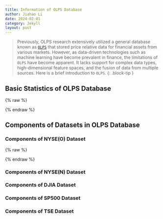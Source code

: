 ```yaml
---
title: Information of OLPS Database
author: Jiahao Li
date: 2024-02-01
category: Jekyll
layout: post
---
```



> Previously, OLPS research extensively utilized a general database known as [``OLPS``][1] that stored price relative data for financial assets from various markets. However, as data-driven technologies such as machine learning have become prevalent in finance, the limitations of ``OLPS`` have become apparent. It lacks support for complex data types, high-dimensional feature spaces, and the fusion of data from multiple sources. Here is a brief introduction to ``OLPS``.
{: .block-tip }


## Basic Statistics of OLPS Database

{% raw %}
<meta charset="utf-8">
<div style="display: flex; justify-content: center;">
    <div id="table_olps"></div>
</div>
<script type="text/javascript" src="https://www.gstatic.com/charts/loader.js"></script>
<script type="text/javascript">
google.charts.load('current', {'packages':['table']});
google.charts.setOnLoadCallback(drawTable);
function drawTable() {
    var data = new google.visualization.DataTable();
    data.addColumn('string', 'Name');
    data.addColumn('string', 'Market');
    data.addColumn('string', 'Country/Region');
    data.addColumn('string', 'Data Frequency');
    data.addColumn('number', '# of assets');
    data.addColumn('string', 'Data Range');
    data.addColumn('number', '# of total periods');
    data.addColumn('number', '# of features');
    data.addRows([
        ['NYSE(O)', 'Stock', 'United States', 'Daily', 36, '02/Jan/1972 - 29/Dec/2017', 5651, 1],
        ['NYSE(N)', 'Stock', 'United States', 'Daily', 23, '15/Sep/1986 - 31/Dec/2017', 6431, 1],
        ['DJIA', 'Stock', 'United States', 'Daily', 30, '01/Jan/1963 - 30/Dec/2017', 507, 1],  
        ['SP500', 'Stock', 'United States', 'Daily', 25, '02/Jan/1972 - 29/Dec/2017', 1276, 1],
        ['TSE', 'Stock', 'Canada', 'Daily', 88, '15/Sep/1986 - 31/Dec/2017', 1259, 1]
    // 表格的其他行
    ]);
    var table = new google.visualization.Table(document.getElementById('table_olps'));
    table.draw(data, {showRowNumber: true, width: '100%', height: '100%'});
}
</script>
{% endraw %}



## Components of Datasets in OLPS Database

### Components of NYSE(O) Dataset

{% raw %}
<meta charset="utf-8">
<div style="display: flex; justify-content: center;">
    <div id="table_nyseo"></div>
</div>
<title>Stock Tickers and Company Names for NYSE(O) (1962-1984)</title>
<script type="text/javascript" src="https://www.gstatic.com/charts/loader.js"></script>
<script type="text/javascript">
    google.charts.load('current', {'packages':['table']});
    google.charts.setOnLoadCallback(drawTable);
    function drawTable() {
        var data = new google.visualization.DataTable();
        data.addColumn('string', 'Company Name');
        data.addRows([
            ['ahp'],
            ['alcoa'],
            ['amer_brands'],
            ['arco'],
            ['coke'],
            ['comm_metals'],
            ['dow_chem'],
            ['Dupont'],
            ['espey_manufacturing'],
            ['Exxon'],
            ['fischbach'],
            ['ford'],
            ['ge'],
            ['gm'],
            ['gte'],
            ['gulf'],
            ['hp'],
            ['ibm'],
            ['ingersoll'],
            ['Iroquois'],
            ['jnj'],
            ['kimb-clark'],
            ['kin_ark'],
            ['Kodak'],
            ['lukens'],
            ['mei_corp'],
            ['merck'],
            ['mmm'],
            ['mobil'],
            ['morris'],
            ['p_and_g'],
            ['Pillsbury'],
            ['schlum'],
            ['sears'],
            ['sher_will'],
            ['texaco']
        ]);
        var table = new google.visualization.Table(document.getElementById('table_nyseo'));
        table.draw(data, {showRowNumber: true, width: '100%', height: '100%'});
    }
</script>
{% endraw %}

### Components of NYSE(N) Dataset

### Components of DJIA Dataset

### Components of SP500 Dataset

### Components of TSE Dataset


[1]: https://www.jmlr.org/papers/v17/15-317.html